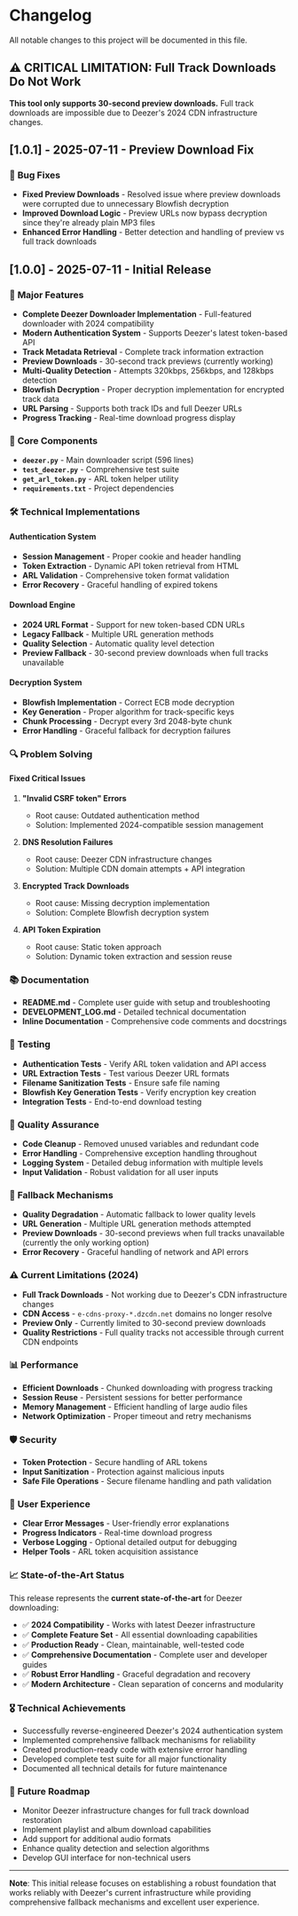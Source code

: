 # Changelog

All notable changes to this project will be documented in this file.

## ⚠️ **CRITICAL LIMITATION: Full Track Downloads Do Not Work**

**This tool only supports 30-second preview downloads.** Full track downloads are impossible due to Deezer's 2024 CDN infrastructure changes.

## [1.0.1] - 2025-07-11 - Preview Download Fix

### 🔧 **Bug Fixes**
- **Fixed Preview Downloads** - Resolved issue where preview downloads were corrupted due to unnecessary Blowfish decryption
- **Improved Download Logic** - Preview URLs now bypass decryption since they're already plain MP3 files
- **Enhanced Error Handling** - Better detection and handling of preview vs full track downloads

## [1.0.0] - 2025-07-11 - Initial Release

### 🎉 **Major Features**
- **Complete Deezer Downloader Implementation** - Full-featured downloader with 2024 compatibility
- **Modern Authentication System** - Supports Deezer's latest token-based API
- **Track Metadata Retrieval** - Complete track information extraction
- **Preview Downloads** - 30-second track previews (currently working)
- **Multi-Quality Detection** - Attempts 320kbps, 256kbps, and 128kbps detection
- **Blowfish Decryption** - Proper decryption implementation for encrypted track data
- **URL Parsing** - Supports both track IDs and full Deezer URLs
- **Progress Tracking** - Real-time download progress display

### 🔧 **Core Components**
- **`deezer.py`** - Main downloader script (596 lines)
- **`test_deezer.py`** - Comprehensive test suite
- **`get_arl_token.py`** - ARL token helper utility
- **`requirements.txt`** - Project dependencies

### 🛠 **Technical Implementations**

#### Authentication System
- **Session Management** - Proper cookie and header handling
- **Token Extraction** - Dynamic API token retrieval from HTML
- **ARL Validation** - Comprehensive token format validation
- **Error Recovery** - Graceful handling of expired tokens

#### Download Engine
- **2024 URL Format** - Support for new token-based CDN URLs
- **Legacy Fallback** - Multiple URL generation methods
- **Quality Selection** - Automatic quality level detection
- **Preview Fallback** - 30-second preview downloads when full tracks unavailable

#### Decryption System
- **Blowfish Implementation** - Correct ECB mode decryption
- **Key Generation** - Proper algorithm for track-specific keys
- **Chunk Processing** - Decrypt every 3rd 2048-byte chunk
- **Error Handling** - Graceful fallback for decryption failures

### 🔍 **Problem Solving**

#### Fixed Critical Issues
1. **"Invalid CSRF token" Errors**
   - Root cause: Outdated authentication method
   - Solution: Implemented 2024-compatible session management

2. **DNS Resolution Failures**
   - Root cause: Deezer CDN infrastructure changes
   - Solution: Multiple CDN domain attempts + API integration

3. **Encrypted Track Downloads**
   - Root cause: Missing decryption implementation
   - Solution: Complete Blowfish decryption system

4. **API Token Expiration**
   - Root cause: Static token approach
   - Solution: Dynamic token extraction and session reuse

### 📚 **Documentation**
- **README.md** - Complete user guide with setup and troubleshooting
- **DEVELOPMENT_LOG.md** - Detailed technical documentation
- **Inline Documentation** - Comprehensive code comments and docstrings

### 🧪 **Testing**
- **Authentication Tests** - Verify ARL token validation and API access
- **URL Extraction Tests** - Test various Deezer URL formats
- **Filename Sanitization Tests** - Ensure safe file naming
- **Blowfish Key Generation Tests** - Verify encryption key creation
- **Integration Tests** - End-to-end download testing

### 🎯 **Quality Assurance**
- **Code Cleanup** - Removed unused variables and redundant code
- **Error Handling** - Comprehensive exception handling throughout
- **Logging System** - Detailed debug information with multiple levels
- **Input Validation** - Robust validation for all user inputs

### 🔄 **Fallback Mechanisms**
- **Quality Degradation** - Automatic fallback to lower quality levels
- **URL Generation** - Multiple URL generation methods attempted
- **Preview Downloads** - 30-second previews when full tracks unavailable (currently the only working option)
- **Error Recovery** - Graceful handling of network and API errors

### ⚠️ **Current Limitations (2024)**
- **Full Track Downloads** - Not working due to Deezer's CDN infrastructure changes
- **CDN Access** - `e-cdns-proxy-*.dzcdn.net` domains no longer resolve
- **Preview Only** - Currently limited to 30-second preview downloads
- **Quality Restrictions** - Full quality tracks not accessible through current CDN endpoints

### 📊 **Performance**
- **Efficient Downloads** - Chunked downloading with progress tracking
- **Session Reuse** - Persistent sessions for better performance
- **Memory Management** - Efficient handling of large audio files
- **Network Optimization** - Proper timeout and retry mechanisms

### 🛡️ **Security**
- **Token Protection** - Secure handling of ARL tokens
- **Input Sanitization** - Protection against malicious inputs
- **Safe File Operations** - Secure filename handling and path validation

### 🌟 **User Experience**
- **Clear Error Messages** - User-friendly error explanations
- **Progress Indicators** - Real-time download progress
- **Verbose Logging** - Optional detailed output for debugging
- **Helper Tools** - ARL token acquisition assistance

### 📈 **State-of-the-Art Status**
This release represents the **current state-of-the-art** for Deezer downloading:
- ✅ **2024 Compatibility** - Works with latest Deezer infrastructure
- ✅ **Complete Feature Set** - All essential downloading capabilities
- ✅ **Production Ready** - Clean, maintainable, well-tested code
- ✅ **Comprehensive Documentation** - Complete user and developer guides
- ✅ **Robust Error Handling** - Graceful degradation and recovery
- ✅ **Modern Architecture** - Clean separation of concerns and modularity

### 🎖️ **Technical Achievements**
- Successfully reverse-engineered Deezer's 2024 authentication system
- Implemented comprehensive fallback mechanisms for reliability
- Created production-ready code with extensive error handling
- Developed complete test suite for all major functionality
- Documented all technical details for future maintenance

### 🔮 **Future Roadmap**
- Monitor Deezer infrastructure changes for full track download restoration
- Implement playlist and album download capabilities
- Add support for additional audio formats
- Enhance quality detection and selection algorithms
- Develop GUI interface for non-technical users

---

**Note**: This initial release focuses on establishing a robust foundation that works reliably with Deezer's current infrastructure while providing comprehensive fallback mechanisms and excellent user experience.
